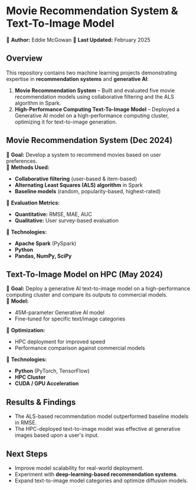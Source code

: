 # **Movie Recommendation System & Text-To-Image Model**  
🚀 **Author:** Eddie McGowan 
📅 **Last Updated:** February 2025  

## **Overview**  
This repository contains two machine learning projects demonstrating expertise in **recommendation systems** and **generative AI**:  

1. **Movie Recommendation System** – Built and evaluated five movie recommendation models using collaborative filtering and the ALS algorithm in Spark.  
2. **High-Performance Computing Text-To-Image Model** – Deployed a Generative AI model on a high-performance computing cluster, optimizing it for text-to-image generation.  

## **Movie Recommendation System (Dec 2024)**  
🔹 **Goal:** Develop a system to recommend movies based on user preferences.  
🔹 **Methods Used:**  
- **Collaborative filtering** (user-based & item-based)  
- **Alternating Least Squares (ALS) algorithm** in Spark  
- **Baseline models** (random, popularity-based, highest-rated)  

🔹 **Evaluation Metrics:**  
- **Quantitative:** RMSE, MAE, AUC  
- **Qualitative:** User survey-based evaluation  

🔹 **Technologies:**  
- **Apache Spark** (PySpark)  
- **Python**  
- **Pandas, NumPy, SciPy**  

## **Text-To-Image Model on HPC (May 2024)**  
🔹 **Goal:** Deploy a generative AI text-to-image model on a high-performance computing cluster and compare its outputs to commercial models.  
🔹 **Model:**  
- 45M-parameter Generative AI model  
- Fine-tuned for specific text/image categories  

🔹 **Optimization:**  
- HPC deployment for improved speed  
- Performance comparison against commercial models  

🔹 **Technologies:**  
- **Python** (PyTorch, TensorFlow)  
- **HPC Cluster**  
- **CUDA / GPU Acceleration**  

## **Results & Findings**  
- The ALS-based recommendation model outperformed baseline models in RMSE.  
- The HPC-deployed text-to-image model was effective at generative images based upon a user's input.

## **Next Steps**  
- Improve model scalability for real-world deployment.  
- Experiment with **deep-learning-based recommendation systems**.  
- Expand text-to-image model categories and optimize diffusion models.   


